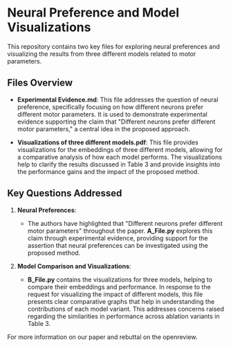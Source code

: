 # Neural Preference and Model Visualizations

This repository contains two key files for exploring neural preferences and visualizing the results from three different models related to motor parameters.

## Files Overview

- **Experimental Evidence.md**: This file addresses the question of neural preference, specifically focusing on how different neurons prefer different motor parameters. It is used to demonstrate experimental evidence supporting the claim that "Different neurons prefer different motor parameters," a central idea in the proposed approach.

- **Visualizations of three different models.pdf**: This file provides visualizations for the embeddings of three different models, allowing for a comparative analysis of how each model performs. The visualizations help to clarify the results discussed in Table 3 and provide insights into the performance gains and the impact of the proposed method.

## Key Questions Addressed

1. **Neural Preferences**:
   - The authors have highlighted that "Different neurons prefer different motor parameters" throughout the paper. **A_File.py** explores this claim through experimental evidence, providing support for the assertion that neural preferences can be investigated using the proposed method.
   
2. **Model Comparison and Visualizations**:
   - **B_File.py** contains the visualizations for three models, helping to compare their embeddings and performance. In response to the request for visualizing the impact of different models, this file presents clear comparative graphs that help in understanding the contributions of each model variant. This addresses concerns raised regarding the similarities in performance across ablation variants in Table 3.

For more information on our paper and rebuttal on the openreview.
